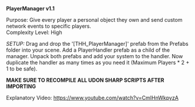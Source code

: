 **PlayerManager v1.1**

Purpose: Give every player a personal object they own and send custom network events to specific players.<br/>
Complexity Level: High

*SETUP:* Drag and drop the '[THH_PlayerManager]' prefab from the Prefabs folder into your scene. Add a PlayerHandler prefab as a child of the manager.
Unpack both prefabs and add your system to the handler. Now duplicate the handler as many times as you need it (Maximum Players * 2 + 1 to be safe).

**MAKE SURE TO RECOMPILE ALL UDON SHARP SCRIPTS AFTER IMPORTING**

Explanatory Video: https://www.youtube.com/watch?v=CmIHnWkpyzA
